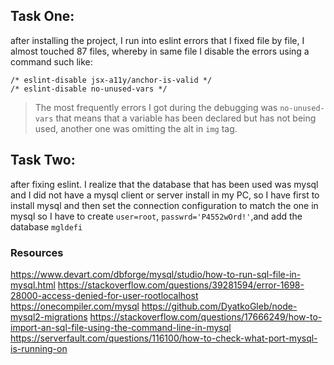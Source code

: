## Task One:
after installing the project, I run into eslint errors that I fixed file by file, I almost touched 87 files, whereby in same file I disable the errors using a command such like:
```
/* eslint-disable jsx-a11y/anchor-is-valid */
/* eslint-disable no-unused-vars */
```
> The most frequently errors I got during the debugging was `no-unused-vars` that means that a variable has been declared but has not being used, another one was omitting the alt in `img` tag. 

## Task Two:
after fixing eslint. I realize that the database that has been used was mysql and I did not have a mysql client or server install in my PC, so I have first to install mysql and then set the connection configuration to match the one in mysql so I have to create `user=root`, `passwrd='P4552wOrd!'`,and add the database `mgldefi`

### Resources
https://www.devart.com/dbforge/mysql/studio/how-to-run-sql-file-in-mysql.html
https://stackoverflow.com/questions/39281594/error-1698-28000-access-denied-for-user-rootlocalhost
https://onecompiler.com/mysql
https://github.com/DyatkoGleb/node-mysql2-migrations
https://stackoverflow.com/questions/17666249/how-to-import-an-sql-file-using-the-command-line-in-mysql
https://serverfault.com/questions/116100/how-to-check-what-port-mysql-is-running-on